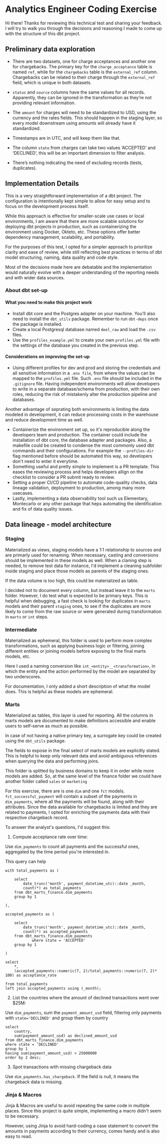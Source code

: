 # Analytics Engineer Coding Exercise

Hi there! Thanks for reviewing this technical test and sharing your feedback. I will try to walk you through the decisions and reasoning
I made to come up with the structure of this dbt project.


## Preliminary data exploration

- There are two datasets, one for charge acceptances and another one for chargebacks. The primary key for the `charge_acceptance` table is named `ref`, while for the `chargebacks` table is the `external_ref` column. Chargebacks can be related to their charge through the `external_ref` field, which is unique in both datasets.

- `status` and `source` columns have the same values for all records. Apparently, they can be ignored in the transformation as they’re not providing relevant information.

- The `amount` for charges will need to be standardized to USD, using the currency and the rates fields. This should happen in the staging layer, so every model downstream using amounts will already have it standardized.

- Timestamps are in UTC, and will keep them like that.

- The column `state` from charges can take two values ‘ACCEPTED’ and ‘DECLINED’, this will be an important dimension to filter analysis.

- There’s nothing indicating the need of excluding records (tests, duplicates).

## Implementation Details

This is a very straightforward implementation of a dbt project. The configuration is intentionally kept simple to allow
for easy setup and to focus on the development process itself.

While this approach is effective for smaller-scale use cases or local environments, I am aware that there are more scalable solutions for deploying dbt projects in production, such as containerizing the environment using Docker, Okteto, etc. These options offer better dependency management, scalability, and portability.

For the purposes of this test, I opted for a simpler approach to prioritize clarity and ease of review, while still reflecting best practices in terms of dbt model structuring, naming, data quality and code style.

Most of the decisions made here are debatable and the implementation would naturally evolve with a deeper understanding of the reporting needs and with wider data sources.

### About dbt set-up
#### What you need to make this project work
- Install dbt core and the Postgres adapter on your machine. You'll also need to install the `dbt_utils` package. 
Remember to run `dbt-deps` once the package is installed.
- Create a local Postgresql database named `deel_raw` and load the `.csv` files.
- Use the `profiles_example.yml` to create your own `profiles.yml` file with the settings of the database you created in the previous step.

#### Considerations on improving the set-up
- Using different profiles for dev and prod and storing the credentials and all sensitive information in a `.env file`,
from where the values can be mapped to the `profiles.yml` file. Such `.env` file should be included in the `.gitignore` file.
Having independent environments will allow developers to write in a separate database/schema from production, with their own roles, reducing the risk of mistakenly alter the production pipeline and databases.

Another advantage of seprating both environments is limiting the data modeled in development, it can reduce processing costs in the warehouse and reduce development time as well.

- Containerize the environment set up, so it's reproducible along the developers team and production. The container could include the
installation of dbt core, the database adapter and packages. Also, a makefile could be created to condense the most commonly used dbt commands and their configurations. For example the `--profiles-dir` flag mentioned before should be automated this way, so developers don't need to enter it everytime.
- Something useful and pretty simple to implement is a PR template. This eases the reviewing process and helps developers allign on the checklist to consider a PR submit ready to review.
-  Setting a proper CI/CD pipeline to automate code-quality checks, data lineage validation, deployment to production, among many more usecases.
- Lastly, implementing a data observability tool such us Elementary, Montecarlo or any other package that heps automating the identification and fix of data quality issues.

## Data lineage - model architecture



### Staging

Materialized as views, staging models have a 1:1 relationship to sources and are primarly used for renaming. When necessary, casting and conversions should be implemented in these models as well. When a claning step is needed, to remove test data for instance, I'd implement a cleaning subfolder inside staging and place those models as parents of the staging ones.

If the data volume is too high, this could be materialized as table.

I decided not to document every column, but instead leave it to the `marts` folder. However, I do test what is expected to be primary keys. This is helpful when debugging, a fast check is looking for duplicates in `marts` models and their parent `staging` ones, to see if the duplicates are more likely to come from the raw source or were generated during transformation in `marts` or `int` steps.

### Intermediate

Materialized as ephemeral, this folder is used to perform more complex transformations, such as applying business logic or filtering, joining different entities or joining models before exposing to the final marts models, etc.

Here I used a naming conversion like `int_<entity>__<transformation>`, in which the entity and the action performed by the model are separated by two
underscores.

For documentation, I only added a short description of what the model does. This is helpful as these models are ephemeral.

### Marts

Materialized as tables, this layer is used for reporting.
All the columns in marts models are documented to make definitions accessible and enable users to self-serve as much as possible.

In case of not having a native primary key, a surrogate key could be created using the `dbt_utils` package.

The fields to expose in the final select of marts models are explicitly stated.
This is helpful to keep only relevant data and avoid ambiguous references when querying the data and performing joins.

This folder is splitted by business domains to keep it in order while more models are added. So, at the same level of the finance folder we could have
another folder called `sales` or `marketing`

For this exercise, there are is one `dim` and one `fct` models. `fct_successful_payment` will contain a subset of the payments in `dim_payments`, where all the payments will be found, along with their attributes. Since the data available for chargebacks is limited and they are related to payments, I opted for enriching the payments data with their respective chargeback record.

To answer the  analyst's questions, I'd suggest this:
1. Compute acceptance rate over time:

Use `dim_payments` to count all payments and the successful ones, aggregated by the time period you're interested in.

This query can help

```
with total_payments as (

	select
		date_trunc('month', payment_datetime_utc)::date _month,
		count(*) as total_payments
	from dbt_marts_finance.dim_payments
	group by 1
	
),
	
accepted_payments as (

	select
		date_trunc('month', payment_datetime_utc)::date _month,
		count(*) as accepted_payments
	from dbt_marts_finance.dim_payments
			where state = 'ACCEPTED'
	group by 1
	
)
	
select
	*,
	(accepted_payments::numeric(7, 2)/total_payments::numeric(7, 2)* 100) as acceptance_rate
	
from total_payments
left join accepted_payments using (_month);
```

2. List the countries where the amount of declined transactions went over $25M:

Use `dim_payments`, sum the `payment_amount_usd` field, filtering only payments with `state='DECLINED'` and group them by country

````
select 
	country, 
	sum(payment_amount_usd) as declined_amount_usd
from dbt_marts_finance.dim_payments
where state = 'DECLINED'
group by 1
having sum(payment_amount_usd) > 25000000
order by 2 desc;
````

3. Spot transactions with missing chargeback data

Use `dim_payments.has_chargeback`. If the field is null, it means the chargeback data is missing.

### Jinja & Macros

Jinja & Macros are useful to avoid repeating the same code in multiple places. Since this project is quite simple, implementing a macro didn't seem to be necessary.

However, using Jinja to avoid hard-coding a case statement to convert the amounts in payments according to their currency, comes handy and is also easy to read. 
